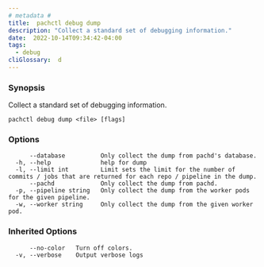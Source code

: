 ```yaml
---
# metadata # 
title:  pachctl debug dump
description: "Collect a standard set of debugging information."
date:  2022-10-14T09:34:42-04:00
tags:
  - debug
cliGlossary:  d
---
```


### Synopsis

Collect a standard set of debugging information.

```
pachctl debug dump <file> [flags]
```

### Options

```
      --database          Only collect the dump from pachd's database.
  -h, --help              help for dump
  -l, --limit int         Limit sets the limit for the number of commits / jobs that are returned for each repo / pipeline in the dump.
      --pachd             Only collect the dump from pachd.
  -p, --pipeline string   Only collect the dump from the worker pods for the given pipeline.
  -w, --worker string     Only collect the dump from the given worker pod.
```

### Inherited Options

```
      --no-color   Turn off colors.
  -v, --verbose    Output verbose logs
```

